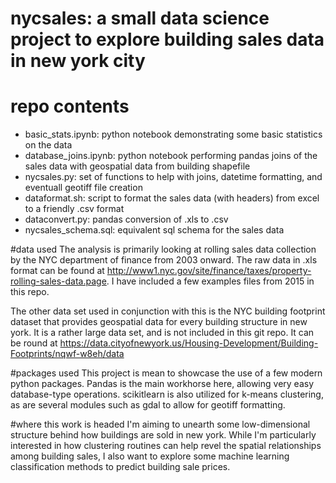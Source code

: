 # nycsales: a small data science project to explore building sales data in new york city

# repo contents
 - basic_stats.ipynb: python notebook demonstrating some basic statistics on the data
 - database_joins.ipynb: python notebook performing pandas joins of the sales data with geospatial data from building shapefile
 - nycsales.py: set of functions to help with joins, datetime formatting, and eventuall geotiff file creation
 - dataformat.sh: script to format the sales data (with headers) from excel to a friendly .csv format
 - dataconvert.py: pandas conversion of .xls to .csv
 - nycsales_schema.sql: equivalent sql schema for the sales data

#data used
The analysis is primarily looking at rolling sales data collection by the NYC department of finance from 2003 onward. The raw data in .xls format can be found at http://www1.nyc.gov/site/finance/taxes/property-rolling-sales-data.page. I have included a few examples files from 2015 in this repo.

The other data set used in conjunction with this is the NYC building footprint dataset that provides geospatial data for every building structure in new york. It is a rather large data set, and is not included in this git repo. It can be round at https://data.cityofnewyork.us/Housing-Development/Building-Footprints/nqwf-w8eh/data
 
#packages used
This project is mean to showcase the use of a few modern python packages. Pandas is the main workhorse here, allowing very easy database-type operations. scikitlearn is also utilized for k-means clustering, as are several modules such as gdal to allow for geotiff formatting.

#where this work is headed
I'm aiming to unearth some low-dimensional structure behind how buildings are sold in new york. While I'm particularly interested in how clustering routines can help revel the spatial relationships among building sales, I also want to explore some machine learning classification methods to predict building sale prices.